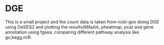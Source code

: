 # DGE
This is a small project and the count data is taken from ncbi-geo 
doing DGE using DeSEQ2 and plotting the results(MAplot, pheatmap, pca) and gene annotation using fgsea, comparing different pathway analysis like go,kegg,miR.      
